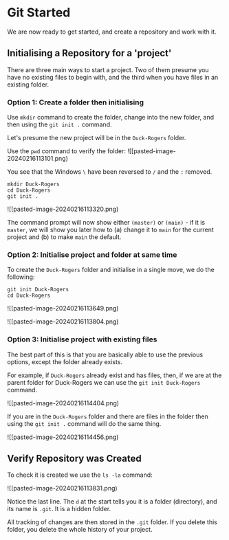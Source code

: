 # Git Started

We are now ready to get started, and create a repository and work with it.

## Initialising a Repository for a 'project'

There are three main ways to start a project. Two of them presume you have no existing files to begin with, and the third when you have files in an existing folder.

### Option 1: Create a folder then initialising

Use `mkdir` command to create the folder, change into the new folder, and then using the `git init .` command.

Let's presume the new project will be in the `Duck-Rogers` folder.

Use the `pwd` command to verify the folder:
![[pasted-image-20240216113101.png)

You see that the Windows `\` have been reversed to `/` and the `:` removed.

```shell
mkdir Duck-Rogers
cd Duck-Rogers
git init .
```

![[pasted-image-20240216113320.png)

The command prompt will now show either `(master)` or `(main)` - if it is `master`, we will show you later how to (a) change it to `main` for the current project and (b) to make `main` the default.

### Option 2: Initialise project and folder at same time

To create the `Duck-Rogers` folder and initialise in a single move, we do the following:

```
git init Duck-Rogers
cd Duck-Rogers
```

![[pasted-image-20240216113649.png)

![[pasted-image-20240216113804.png)

### Option 3: Initialise project with existing files

The best part of this is that you are basically able to use the previous options, except the folder already exists.

For example, if `Duck-Rogers` already exist and has files, then, if we are at the parent folder for  Duck-Rogers we can use the `git init Duck-Rogers` command.

![[pasted-image-20240216114404.png)

If you are in the `Duck-Rogers` folder and there are files in the folder then using the `git init .` command will do the same thing.

![[pasted-image-20240216114456.png)


## Verify Repository was Created

To check it is created we use the `ls -la` command:

![[pasted-image-20240216113831.png)

Notice the last line. The `d` at the start tells you it is a folder (directory), and its name is `.git`. It is a hidden folder.

All tracking of changes are then stored in the `.git` folder. If you delete this folder, you delete the whole history of your project.
